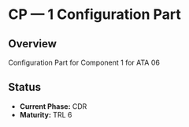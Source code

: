 # CP — 1 Configuration Part

## Overview
Configuration Part for Component 1 for ATA 06

## Status
- **Current Phase:** CDR
- **Maturity:** TRL 6
